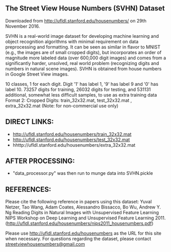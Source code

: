 The Street View House Numbers (SVHN) Dataset
--------------------------------------------------------------------------------
Downloaded from http://ufldl.stanford.edu/housenumbers/ on 29th November 2016.

SVHN is a real-world image dataset for developing machine learning and object 
recognition algorithms with minimal requirement on data preprocessing and 
formatting. It can be seen as similar in flavor to MNIST (e.g., the images 
are of small cropped digits), but incorporates an order of magnitude more 
labeled data (over 600,000 digit images) and comes from a significantly harder, 
unsolved, real world problem (recognizing digits and numbers in natural 
scene images). SVHN is obtained from house numbers in Google Street View images. 

10 classes, 1 for each digit. Digit '1' has label 1, '9' has label 9 and '0' has label 10.
73257 digits for training, 26032 digits for testing, and 531131 additional, somewhat 
less difficult samples, to use as extra training data
Format 2: Cropped Digits: train_32x32.mat, test_32x32.mat , extra_32x32.mat (Note: for non-commercial use only)

DIRECT LINKS:
--------------------------------------------------------------------------------
- http://ufldl.stanford.edu/housenumbers/train_32x32.mat
- http://ufldl.stanford.edu/housenumbers/test_32x32.mat
- hhttp://ufldl.stanford.edu/housenumbers/extra_32x32.mat

AFTER PROCESSING:
--------------------------------------------------------------------------------
- "data_processor.py" was then run to munge data into SVHN.pickle

REFERENCES:
--------------------------------------------------------------------------------
Please cite the following reference in papers using this dataset:
Yuval Netzer, Tao Wang, Adam Coates, Alessandro Bissacco, Bo Wu, Andrew Y. Ng 
Reading Digits in Natural Images with Unsupervised Feature Learning NIPS 
Workshop on Deep Learning and Unsupervised Feature Learning 2011. 
(http://ufldl.stanford.edu/housenumbers/nips2011_housenumbers.pdf)

Please use http://ufldl.stanford.edu/housenumbers as the URL for this site 
when necessary. For questions regarding the dataset, please contact 
streetviewhousenumbers@gmail.com
